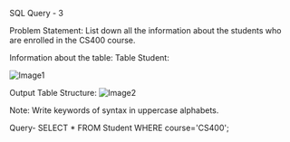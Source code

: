 SQL Query - 3

Problem Statement:
List down all the information about the students who are enrolled in the CS400 course.

Information about the table:
Table Student:

![Image1](https://user-images.githubusercontent.com/97792024/184506923-9c238eed-ee1a-480c-a97f-024ff055e882.png)

Output Table Structure:
![Image2](https://user-images.githubusercontent.com/97792024/184507016-a2051420-01b0-4815-b98a-4375867a8ce0.png)

Note: Write keywords of syntax in uppercase alphabets.

Query- SELECT * FROM Student WHERE course='CS400';
